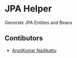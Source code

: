 # JPA Helper

Generate JPA Entities and Beans

## Contibutors

- [ArunKumar Nadikattu](http://github.com/mastrero)